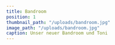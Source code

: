 ```yaml
---
title: Bandroom
position: 1
thumbnail_path: "/uploads/bandroom.jpg"
image_path: "/uploads/bandroom.jpg"
caption: Unser neuer Bandroom und Toni
---
```


